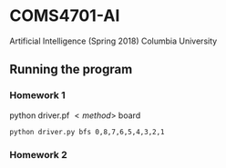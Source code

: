 # COMS4701-AI
Artificial Intelligence (Spring 2018) Columbia University

## Running the program
### Homework 1
python driver.pf $<method$> board
```
python driver.py bfs 0,8,7,6,5,4,3,2,1
```

### Homework 2

